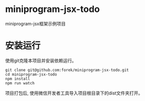 # miniprogram-jsx-todo
miniprogram-jsx框架示例项目

# 安装运行
使用git克隆本项目并安装依赖运行。
```
git clone git@github.com:forek/miniprogram-jsx-todo.git
cd miniprogram-jsx-todo
npm install
npm run watch
```
项目打包后, 使用微信开发者工具导入项目根目录下的dist文件夹打开。
